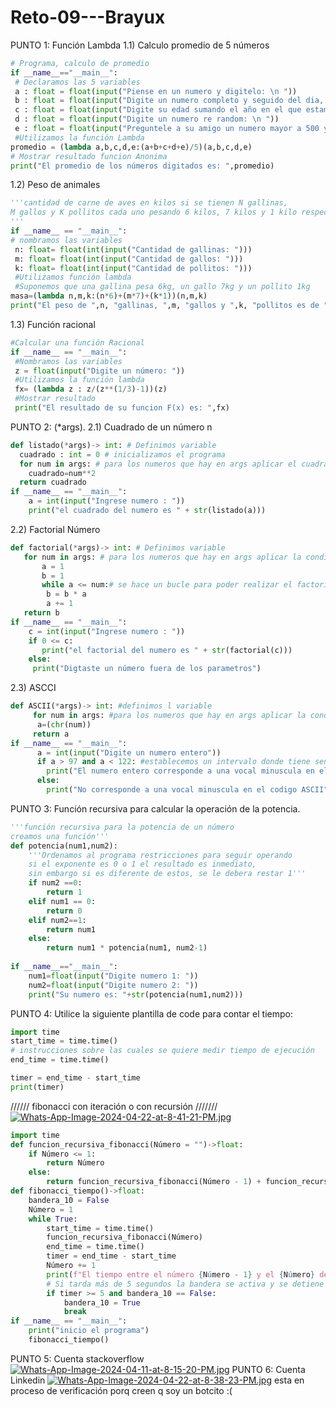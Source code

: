 # Reto-09---Brayux
PUNTO 1: Función Lambda
1.1) Calculo promedio de 5 números
```python
# Programa, calculo de promedio
if __name__=="__main__":
 # Declaramos las 5 variables
 a : float = float(input("Piense en un numero y digitelo: \n "))
 b : float = float(input("Digite un numero completo y seguido del dia, mes y año de su nacimiento\nejemplo, dia 19 mes 10 año 2005, numero resultante 19102005: \n "))
 c : float = float(input("Digite su edad sumando el año en el que estamos: \n "))
 d : float = float(input("Digite un numero re random: \n "))
 e : float = float(input("Preguntele a su amigo un numero mayor a 500 y escribalo: \n "))
 #Utilizamos la función Lambda
promedio = (lambda a,b,c,d,e:(a+b+c+d+e)/5)(a,b,c,d,e)
# Mostrar resultado funcion Anonima
print("El promedio de los números digitados es: ",promedio)
```
1.2) Peso de animales
```python
'''cantidad de carne de aves en kilos si se tienen N gallinas,
M gallos y K pollitos cada uno pesando 6 kilos, 7 kilos y 1 kilo respectivamente.
'''
if __name__ == "__main__":
# nombramos las variables
 n: float= float(int(input("Cantidad de gallinas: ")))
 m: float= float(int(input("Cantidad de gallos: ")))
 k: float= float(int(input("Cantidad de pollitos: ")))
 #Utilizamos función lambda
 #Suponemos que una gallina pesa 6kg, un gallo 7kg y un pollito 1kg
masa=(lambda n,m,k:(n*6)+(m*7)+(k*1))(n,m,k)
print("El peso de ",n, "gallinas, ",m, "gallos y ",k, "pollitos es de ",masa, "kilos")

```
1.3) Función racional
```python
#Calcular una función Racional
if __name__ == "__main__":
 #Nombramos las variables
 z = float(input("Digite un número: "))
 #Utilizamos la función lambda
 fx= (lambda z : z/(z**(1/3)-1))(z)
 #Mostrar resultado
 print("El resultado de su funcion F(x) es: ",fx)
```
PUNTO 2: (*args).
2.1) Cuadrado de un número n
```python
def listado(*args)-> int: # Definimos variable
  cuadrado : int = 0 # inicializamos el programa
  for num in args: # para los numeros que hay en args aplicar el cuadrado
    cuadrado=num**2
  return cuadrado
if __name__ == "__main__": 
    a = int(input("Ingrese numero : ")) 
    print("el cuadrado del numero es " + str(listado(a)))

```
2.2) Factorial Número
```python
def factorial(*args)-> int: # Definimos variable
   for num in args: # para los numeros que hay en args aplicar la condicion impuesta
       a = 1
       b = 1
       while a <= num:# se hace un bucle para poder realizar el factorial del numero
        b = b * a
        a += 1
   return b
if __name__ == "__main__":
    c = int(input("Ingrese numero : "))
    if 0 <= c:
       print("el factorial del numero es " + str(factorial(c)))
    else:
     print("Digtaste un número fuera de los parametros")

```
2.3) ASCCI
```python
def ASCII(*args)-> int: #definimos l variable
     for num in args: #para los numeros que hay en args aplicar la condicion impuesta en a,la cual es convertir un entero a codigo ASCII
      a=(chr(num))
     return a
if __name__ == "__main__":
      a = int(input("Digite un numero entero"))
      if a > 97 and a < 122: #establecemos un intervalo donde tiene sentido el código ASCII
        print("El numero entero corresponde a una vocal minuscula en el codigo ASCII, es:"+(ASCII(a)))
      else:
        print("No corresponde a una vocal minuscula en el codigo ASCII")

```

PUNTO 3: Función recursiva para calcular la operación de la potencia.
```python
'''función recursiva para la potencia de un número
creamos una función'''
def potencia(num1,num2):
    '''Ordenamos al programa restricciones para seguir operando
    si el exponente es 0 o 1 el resultado es inmediato,
    sin embargo si es diferente de estos, se le debera restar 1'''
    if num2 ==0:
        return 1
    elif num1 == 0:
        return 0
    elif num2==1:
        return num1
    else:
        return num1 * potencia(num1, num2-1)
   
if __name__=="__main__":
    num1=float(input("Digite numero 1: "))
    num2=float(input("Digite numero 2: "))
    print("Su numero es: "+str(potencia(num1,num2)))

```

PUNTO 4: Utilice la siguiente plantilla de code para contar el tiempo:
```python
import time
start_time = time.time()
# instrucciones sobre las cuales se quiere medir tiempo de ejecución
end_time = time.time()

timer = end_time - start_time
print(timer)
```
////// fibonacci con iteración o con recursión ///////
[![Whats-App-Image-2024-04-22-at-8-41-21-PM.jpg](https://i.postimg.cc/RhnKgMnF/Whats-App-Image-2024-04-22-at-8-41-21-PM.jpg)](https://postimg.cc/1Vs8t1Bh)
```python
import time
def funcion_recursiva_fibonacci(Número = "")->float:
    if Número <= 1:
        return Número
    else:
        return funcion_recursiva_fibonacci(Número - 1) + funcion_recursiva_fibonacci(Número - 2)
def fibonacci_tiempo()->float:
    bandera_10 = False
    Número = 1
    while True:
        start_time = time.time()
        funcion_recursiva_fibonacci(Número)
        end_time = time.time()
        timer = end_time - start_time
        Número += 1
        print(f"El tiempo entre el número {Número - 1} y el {Número} de la serie de Fibonacci es: {timer} ")
        # Si tarda más de 5 segundos la bandera se activa y se detiene el bucle while
        if timer >= 5 and bandera_10 == False:
            bandera_10 = True
            break
if __name__ == "__main__":
    print("inicio el programa")
    fibonacci_tiempo()
```
PUNTO 5: Cuenta stackoverflow
[![Whats-App-Image-2024-04-11-at-8-15-20-PM.jpg](https://i.postimg.cc/Xv0HFzmd/Whats-App-Image-2024-04-11-at-8-15-20-PM.jpg)](https://postimg.cc/k2fvPfng)
PUNTO 6: Cuenta Linkedin
[![Whats-App-Image-2024-04-22-at-8-38-23-PM.jpg](https://i.postimg.cc/QdZknWmr/Whats-App-Image-2024-04-22-at-8-38-23-PM.jpg)](https://postimg.cc/RNGHWh2P)
esta en proceso de verificación porq creen q soy un botcito :(

